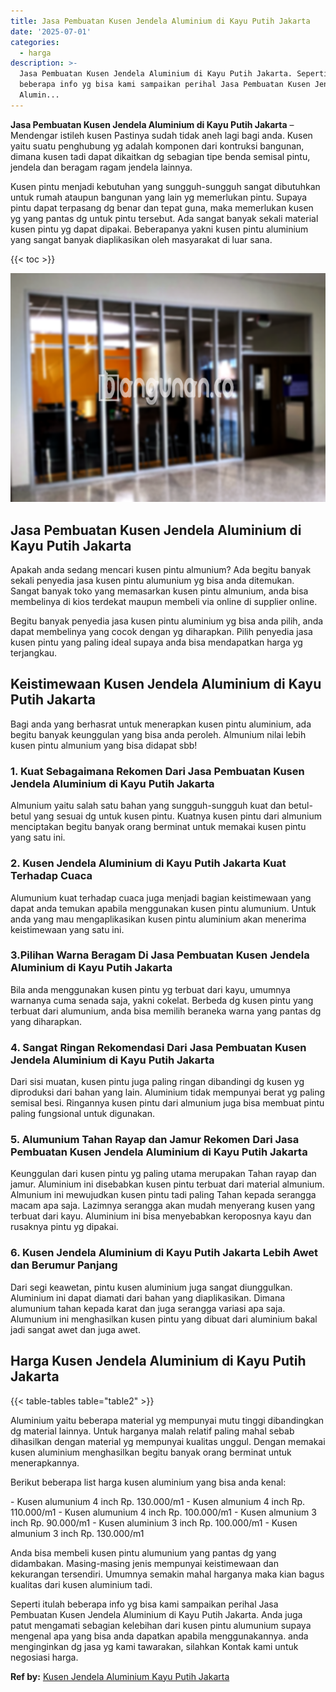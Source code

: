 ```yaml
---
title: Jasa Pembuatan Kusen Jendela Aluminium di Kayu Putih Jakarta
date: '2025-07-01'
categories:
  - harga
description: >-
  Jasa Pembuatan Kusen Jendela Aluminium di Kayu Putih Jakarta. Seperti itulah
  beberapa info yg bisa kami sampaikan perihal Jasa Pembuatan Kusen Jendela
  Alumin...
---
```


**Jasa Pembuatan Kusen Jendela Aluminium di Kayu Putih Jakarta** – Mendengar istileh kusen Pastinya sudah tidak aneh lagi bagi anda. Kusen yaitu suatu penghubung yg adalah komponen dari kontruksi bangunan, dimana kusen tadi dapat dikaitkan dg sebagian tipe benda semisal pintu, jendela dan beragam ragam jendela lainnya.

Kusen pintu menjadi kebutuhan yang sungguh-sungguh sangat dibutuhkan untuk rumah ataupun bangunan yang lain yg memerlukan pintu. Supaya pintu dapat terpasang dg benar dan tepat guna, maka memerlukan kusen yg yang pantas dg untuk pintu tersebut. Ada sangat banyak sekali material kusen pintu yg dapat dipakai. Beberapanya yakni kusen pintu aluminium yang sangat banyak diaplikasikan oleh masyarakat di luar sana.

{{< toc >}}

![Jasa Pembuatan Kusen Jendela Aluminium di Kayu Putih Jakarta](/images/harga-kusen-jendela-alumunium-47.png)

## Jasa Pembuatan Kusen Jendela Aluminium di Kayu Putih Jakarta

Apakah anda sedang mencari kusen pintu almunium? Ada begitu banyak sekali penyedia jasa kusen pintu alumunium yg bisa anda ditemukan. Sangat banyak toko yang memasarkan kusen pintu almunium, anda bisa membelinya di kios terdekat maupun membeli via online di supplier online.

Begitu banyak penyedia jasa kusen pintu aluminium yg bisa anda pilih, anda dapat membelinya yang cocok dengan yg diharapkan. Pilih penyedia jasa kusen pintu yang paling ideal supaya anda bisa mendapatkan harga yg terjangkau.

## Keistimewaan Kusen Jendela Aluminium di Kayu Putih Jakarta

Bagi anda yang berhasrat untuk menerapkan kusen pintu aluminium, ada begitu banyak keunggulan yang bisa anda peroleh. Almunium nilai lebih kusen pintu almunium yang bisa didapat sbb!

### 1\. Kuat Sebagaimana Rekomen Dari Jasa Pembuatan Kusen Jendela Aluminium di Kayu Putih Jakarta

Almunium yaitu salah satu bahan yang sungguh-sungguh kuat dan betul-betul yang sesuai dg untuk kusen pintu. Kuatnya kusen pintu dari almunium menciptakan begitu banyak orang berminat untuk memakai kusen pintu yang satu ini.

### 2\. Kusen Jendela Aluminium di Kayu Putih Jakarta Kuat Terhadap Cuaca

Alumunium kuat terhadap cuaca juga menjadi bagian keistimewaan yang dapat anda temukan apabila menggunakan kusen pintu alumunium. Untuk anda yang mau mengaplikasikan kusen pintu aluminium akan menerima keistimewaan yang satu ini.

### 3.Pilihan Warna Beragam Di Jasa Pembuatan Kusen Jendela Aluminium di Kayu Putih Jakarta

Bila anda menggunakan kusen pintu yg terbuat dari kayu, umumnya warnanya cuma senada saja, yakni cokelat. Berbeda dg kusen pintu yang terbuat dari alumunium, anda bisa memilih beraneka warna yang pantas dg yang diharapkan.

### 4\. Sangat Ringan Rekomendasi Dari Jasa Pembuatan Kusen Jendela Aluminium di Kayu Putih Jakarta

Dari sisi muatan, kusen pintu juga paling ringan dibandingi dg kusen yg diproduksi dari bahan yang lain. Aluminium tidak mempunyai berat yg paling semisal besi. Ringannya kusen pintu dari almunium juga bisa membuat pintu paling fungsional untuk digunakan.

### 5\. Alumunium Tahan Rayap dan Jamur Rekomen Dari Jasa Pembuatan Kusen Jendela Aluminium di Kayu Putih Jakarta

Keunggulan dari kusen pintu yg paling utama merupakan Tahan rayap dan jamur. Aluminium ini disebabkan kusen pintu terbuat dari material almunium. Almunium ini mewujudkan kusen pintu tadi paling Tahan kepada serangga macam apa saja. Lazimnya serangga akan mudah menyerang kusen yang terbuat dari kayu. Aluminium ini bisa menyebabkan keroposnya kayu dan rusaknya pintu yg dipakai.

### 6\. Kusen Jendela Aluminium di Kayu Putih Jakarta Lebih Awet dan Berumur Panjang

Dari segi keawetan, pintu kusen aluminium juga sangat diunggulkan. Aluminium ini dapat diamati dari bahan yang diaplikasikan. Dimana alumunium tahan kepada karat dan juga serangga variasi apa saja. Alumunium ini menghasilkan kusen pintu yang dibuat dari aluminium bakal jadi sangat awet dan juga awet.

## Harga Kusen Jendela Aluminium di Kayu Putih Jakarta

{{< table-tables table="table2" >}}

Aluminium yaitu beberapa material yg mempunyai mutu tinggi dibandingkan dg material lainnya. Untuk harganya malah relatif paling mahal sebab dihasilkan dengan material yg mempunyai kualitas unggul. Dengan memakai kusen aluminium menghasilkan begitu banyak orang berminat untuk menerapkannya.

Berikut beberapa list harga kusen aluminium yang bisa anda kenal:

\- Kusen alumunium 4 inch Rp. 130.000/m1 - Kusen almunium 4 inch Rp. 110.000/m1 - Kusen alumunium 4 inch Rp. 100.000/m1 - Kusen almunium 3 inch Rp. 90.000/m1 - Kusen aluminium 3 inch Rp. 100.000/m1 - Kusen almunium 3 inch Rp. 130.000/m1

Anda bisa membeli kusen pintu alumunium yang pantas dg yang didambakan. Masing-masing jenis mempunyai keistimewaan dan kekurangan tersendiri. Umumnya semakin mahal harganya maka kian bagus kualitas dari kusen aluminium tadi.

Seperti itulah beberapa info yg bisa kami sampaikan perihal Jasa Pembuatan Kusen Jendela Aluminium di Kayu Putih Jakarta. Anda juga patut mengamati sebagian kelebihan dari kusen pintu alumunium supaya mengenal apa yang bisa anda dapatkan apabila menggunakannya. anda menginginkan dg jasa yg kami tawarakan, silahkan Kontak kami untuk negosiasi harga.

**Ref by:** [Kusen Jendela Aluminium Kayu Putih Jakarta](https://id.wikipedia.org/wiki/Kusen)
